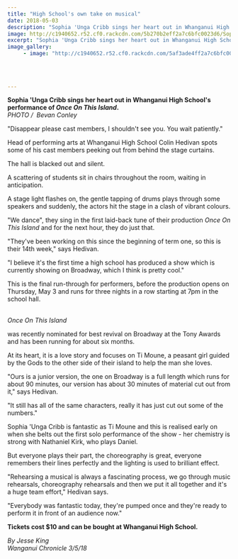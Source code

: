 ```yaml
---
title: "High School's own take on musical"
date: 2018-05-03
description: "Sophia 'Unga Cribb sings her heart out in Whanganui High School's performance of Once On This Island..."
image: http://c1940652.r52.cf0.rackcdn.com/5b270b2eff2a7c6bfc0023d6/Sophia-Unga-Chron-3-May.gif
excerpt: "Sophia 'Unga Cribb sings her heart out in Whanganui High School's performance of Once On This Island."
image_gallery:
     - image: "http://c1940652.r52.cf0.rackcdn.com/5af3ade4ff2a7c6bfc001c53/sophia-Unga-plus..-3-may.jpg"
    
    
    
    
---
```


<p><span><strong>Sophia 'Unga Cribb sings her heart out in Whanganui High School's performance of <em>Once On This Island</em>.</strong> <br /><em>PHOTO /&nbsp; Bevan Conley</em></span><strong></strong></p>
<p class="element element-paragraph">"Disappear please cast members, I shouldn't see you. You wait patiently."</p>
<p class="element element-paragraph">Head of performing arts at Whanganui High School Colin Hedivan spots some of his cast members peeking out from behind the stage curtains.</p>
<p class="element element-paragraph">The hall is blacked out and silent.</p>
<p class="element element-paragraph">A scattering of students sit in chairs throughout the room, waiting in anticipation.</p>
<p class="element element-paragraph">A stage light flashes on, the gentle tapping of drums plays through some speakers and suddenly, the actors hit the stage in a clash of vibrant colours.</p>
<p class="element element-paragraph">"We dance", they sing in the first laid-back tune of their production&nbsp;<em>Once On This Island&nbsp;</em>and for the next hour, they do just that.</p>
<p class="element element-paragraph">"They've been working on this since the beginning of term one, so this is their 14th week," says Hedivan.</p>
<p class="element element-paragraph">"I believe it's the first time a high school has produced a show which is currently showing on Broadway, which I think is pretty cool."</p>
<p class="element element-paragraph">This is the final run-through for performers, before the production opens on Thursday, May 3 and runs for three nights in a row starting at 7pm in the school hall.<br /><br /></p>
<p class="element element-paragraph"><em>Once On This Island</em></p>
<p class="element element-paragraph">was recently nominated for best revival on Broadway at the Tony Awards and has been running for about six months.</p>
<p class="element element-paragraph">At its heart, it is a love story and focuses on Ti Moune, a peasant girl guided by the Gods to the other side of their island to help the man she loves.</p>
<p class="element element-paragraph">"Ours is a junior version, the one on Broadway is a full length which runs for about 90 minutes, our version has about 30 minutes of material cut out from it," says Hedivan.</p>
<p class="element element-paragraph">"It still has all of the same characters, really it has just cut out some of the numbers."</p>
<p class="element element-paragraph">Sophia 'Unga Cribb is fantastic as Ti Moune and this is realised early on when she belts out the first solo performance of the show - her chemistry is strong with Nathaniel Kirk, who plays Daniel.</p>
<p class="element element-paragraph">But everyone plays their part, the choreography is great, everyone remembers their lines perfectly and the lighting is used to brilliant effect.</p>
<p class="element element-paragraph">"Rehearsing a musical is always a fascinating process, we go through music rehearsals, choreography rehearsals and then we put it all together and it's a huge team effort," Hedivan says.</p>
<p class="element element-paragraph">"Everybody was fantastic today, they're pumped once and they're ready to perform it in front of an audience now."</p>
<p class="element element-paragraph"><strong>Tickets cost $10 and can be bought at Whanganui High School.</strong></p>
<p><em>By Jesse King</em><br /><em>Wanganui Chronicle 3/5/18</em></p>

